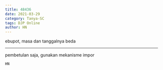 ```yaml
---
title: 48436
date: 2021-03-29
category: Tanya-SC
tags: DJP Online
author: HN
---
```


ebupot, masa dan tanggalnya beda

---

pembetulan saja, gunakan mekanisme impor

`HN`
